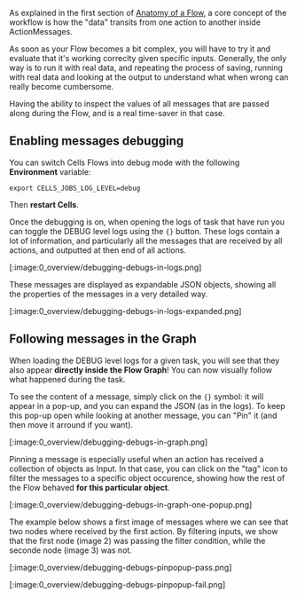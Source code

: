As explained in the first section of [Anatomy of a Flow](./anatomy-flow), a core concept of the workflow is how the "data" transits from one action to another inside ActionMessages. 

As soon as your Flow becomes a bit complex, you will have to try it and evaluate that it's working correclty given specific inputs. Generally, the only way is to run it with real data, and repeating the process of saving, running with real data and looking at the output to understand what when wrong can really become cumbersome.

Having the ability to inspect the values of all messages that are passed along during the Flow, and is a real time-saver in that case.

## Enabling messages debugging

You can switch Cells Flows into debug mode with the following **Environment** variable: 
```
export CELLS_JOBS_LOG_LEVEL=debug
```
Then **restart Cells**. 

Once the debugging is on, when opening the logs of task that have run you can toggle the DEBUG level logs using the `{}` button. These logs contain a lot of information, and particularly all the messages that are received by all actions, and outputted at then end of all actions. 

[:image:0_overview/debugging-debugs-in-logs.png]

These messages are displayed as expandable JSON objects, showing all the properties of the messages in a very detailed way.

[:image:0_overview/debugging-debugs-in-logs-expanded.png]

## Following messages in the Graph

When loading the DEBUG level logs for a given task, you will see that they also appear **directly inside the Flow Graph**! You can now visually follow what happened during the task.

To see the content of a message, simply click on the `{}` symbol: it will appear in a pop-up, and you can expand the JSON (as in the logs). To keep this pop-up open while looking at another message, you can "Pin" it (and then move it arround if you want). 

[:image:0_overview/debugging-debugs-in-graph.png]

Pinning a message is especially useful when an action has received a collection of objects as Input. In that case, you can click on the "tag" icon to filter the messages to a specific object occurence, showing how the rest of the Flow behaved **for this particular object**. 

[:image:0_overview/debugging-debugs-in-graph-one-popup.png]

The example below shows a first image of messages where we can see that two nodes where received by the first action. By filtering inputs, we show that the first node (image 2) was passing the filter condition, while the seconde node (image 3) was not.

[:image:0_overview/debugging-debugs-pinpopup-pass.png]

[:image:0_overview/debugging-debugs-pinpopup-fail.png]

